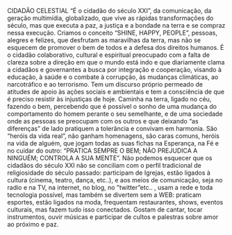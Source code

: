 CIDADÃO CELESTIAL “É o cidadão do século XXI”, da comunicação, da geração multimídia, globalizado, que vive as rápidas transformações do século, mas que executa a paz, a justiça e a bondade na terra e se compraz nessa execução.
Criamos o conceito “SHINE, HAPPY, PEOPLE”, pessoas, alegres e felizes, que desfrutam as maravilhas da terra, mas não se esquecem de promover o bem de todos e a defesa dos direitos humanos.
É o cidadão colaborativo, cultural e espiritual preocupado com a falta de clareza sobre a direção em que o mundo está indo e que diariamente clama a cidadãos e governantes a busca por integração e cooperação, visando à educação, à saúde e o combate à corrupção, às mudanças climáticas, ao narcotráfico e ao terrorismo.
Tem um discurso próprio permeado de atitudes de apoio às ações sociais e ambientais e tem a consciência de que é preciso resistir às injustiças de hoje. Caminha na terra, ligado no céu, fazendo o bem, percebendo que é possível o sonho de uma mudança do comportamento do homem perante o seu semelhante, e de uma sociedade onde as pessoas se preocupam com os outros e que deixando “as diferenças” de lado pratiquem a tolerância e convivam em harmonia. São “heróis da vida real”, não ganham homenagens, são caras comuns, heróis na vida de alguém, que jogam todas as suas fichas na Esperança, na Fé e no cuidar do outro: “PRATICA SEMPRE O BEM; NÃO PREJUDICA A NINGUÉM; CONTROLA A SUA MENTE”. 
 Não podemos esquecer que os cidadãos do século XXI não se conciliam com o perfil tradicional de religiosidade do século passado: participam de Igrejas, estão ligados à cultura (cinema, teatro, dança, etc..), e aos meios de comunicação, seja no radio e na TV, na internet, no blog, no ”twitter”etc..  , usam a rede e toda tecnologia possível, mas também se divertem sem a WEB: praticam esportes, estão ligados na moda, frequentam restaurantes, shows, eventos culturais, mas fazem tudo isso conectados. Gostam de cantar, tocar instrumentos, ouvir músicas e participar de cultos e palestras sobre amor ao próximo e paz. 

